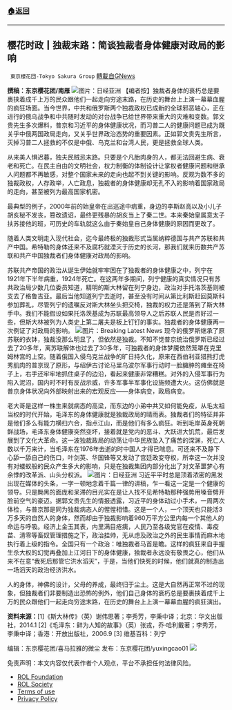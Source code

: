 ###  [:house:返回](README.md)
---


## 樱花时政┃独裁末路：简谈独裁者身体健康对政局的影响
` 東京櫻花団-Tokyo Sakura Group` [轉載自GNews](https://gnews.org/zh-hans/2527915/)

**撰稿：东京樱花团/南雁**
 ![](https://assets.gnews.org/wp-content/uploads/2022/05/8-27.jpg)图片：日经亚洲 
【编者按】独裁者身体的衰朽总是要裹挟着成千上万的民众跟他们一起走向穷途末路，在历史的舞台上上演一幕幕血腥的疯狂场面。当今世界，中共和俄罗斯两个独裁政权已成新的全球邪恶轴心，正在进行的俄乌战争和中共随时发动的对台战争已给世界带来重大的灾难和变数。郭文贵先生多次爆料，普京和习近平的身体健康状况，而习普二人的健康问题已成为既关乎中俄两国政局走向，又关乎世界政治态势的重要因素。正如郭文贵先生所言，灭掉习普二人拯救的不仅是中俄、乌克兰和台湾人民，更是拯救全球人类。
 
从来美人惧迟暮，独夫民贼忌末路。只要是个凡胎肉身的人，都无法回避生病、衰老和死亡。在民主自由的文明社会，权力制衡的体制设计让掌权者健康问题和继承人问题都不再敏感，对整个国家未来的走向也起不到关键的影响。反观为数不多的独裁政权，人存政举，人亡政息，独裁者的身体健康却无孔不入的影响着国家政局的走向，甚至被列为最高国家机密。
 
最典型的例子，2000年前的始皇帝在出巡途中病重，身边的李斯赵高以及小儿子胡亥秘不发丧，篡改遗诏，最终更残暴的胡亥当上了秦二世。本来秦始皇属意太子扶苏接他的班，可历史的车轨就这么由于秦始皇自己身体健康的原因而更改了。
 
随着人类文明走入现代社会，迄今最终极的独裁形式当属纳粹德国与共产苏联和共产中国。希特勒的身体还来不及腐朽就湮灭于历史的长河，那我们就来历数共产苏联和共产中国独裁者们身体健康对政局的影响。
 
苏联共产帝国的政治从诞生伊始就牢牢困在了独裁者的身体健康之中，列宁在1921年下半年病重，1924年死亡。在这两年多期间，列宁健康的真实情况只有苏共政治局少数几位委员知道，精明的斯大林留在列宁身边，政治对手托洛茨基则被支去了格鲁吉亚。最后当他知道列宁去逝时，甚至没有时间从第比利斯赶回莫斯科参加葬礼，尽管列宁的遗嘱反对斯大林坐头把交椅，独裁的权力还是落到了斯大林手中。我们不能假设如果托洛茨基成为苏联最高领导人之后苏联人民是否好过一些，但斯大林被列为人类史上第二屠夫是板上钉钉的事实。独裁者的身体健康再一次例证了对政局的影响。
 ![](https://assets.gnews.org/wp-content/uploads/2022/05/9-22.jpg)图片：Breaking Latest News 
现今的俄罗斯继承了原苏联的衣钵，独裁没那么明显了，但依然是独裁。不知不觉普京统治俄罗斯已经过去了20多年，离苏联解体也过去了30多年，可独裁者的身体梦魇依然笼罩在克里姆林宫的上空。随着俄国入侵乌克兰战争的旷日持久化，原来在西伯利亚猎熊打虎秀肌肉的普京现了原形，与绍伊古讨论马里乌波尔军事行动时一脸臃肿的瘫坐在椅子上，右手还牢牢地抓住桌子的边沿，看起来健康非常糟糕。对外的入侵军事行为陷入泥沼，国内时不时有反战示威，许多军事半军事化设施频遭大火。这仿佛就是普京身体状况向外部映射出来的宏观反应——身体病变，政局病变。
 
老大哥是这样一株生来就病态的高梁，而东边的小弟中共又如何能免疫，从毛太祖当权的时代开始，毛泽东的身体健康就是独裁政局的晴雨表。独裁者们的特征并非是他们多么有能力横扫六合，指点江山，而是他们有多么疯狂。听到毛岸英身死朝鲜战场，毛泽东身体健康突然变坏，接着就是党内的恶斗、大跃进大饥荒，最后发展到了文化大革命。这一波独裁政局的动荡让中华民族坠入了痛苦的深渊，死亡人数以千万来计，当毛泽东在1976年去逝的时中国人才得已喘息。可还来不及静下心舔一舔自己的伤口，叶剑英、华国锋等又发动了宫廷政变夺权，所幸这一次并没有对蝼蚁般的民众产生多大的影响，只是在独裁集团内部分化出了对文革噩梦心有余悸的改革派、山头分权派。
 ![](https://assets.gnews.org/wp-content/uploads/2022/05/10-14.jpg)图片：日经亚洲 
习近平平时总是顶着浓密的黑发出现在媒体的头条，一字一顿地念着千篇一律的讲稿，乍一看这一定是一个健康的领导。只是黝黑的面庞和呆滞的目光实在是让人找不见希特勒那种强势用嗓音劈开脸前空气的豪迈。据郭文贵先生的情报透露，习近平的身体动过小手术，一周两次体检，与普京那是同为独裁病态人的惺惺相惜。这是一个人，一个顶天也只能活3万多天的自然人的身体，然而却由于独裁影响着960万平方公里内每一个其他人的命运与呼吸。经济上金玉其表，内里满目疮痍，人民乃至各级党官在疫情、毒疫苗、清零等畜奴管理措施之下，政治挂帅，无从虑及政治之外的民生事情而麻木地执行着上级的指令。全国只有一个政治：唯独裁者马首是瞻。这样的疯狂来自手握生杀大权的幻觉再叠加上江河日下的身体健康，独裁者永远没有敬畏之心，他们从来不在意“我死后那管它洪水滔天”，于是，当他们快死的时候，他们就真的制造出一场滔天的政治经济洪水。
 
人的身体，神佛的设计，父母的养成，最终归于尘土。这是大自然再正常不过的现象，但独裁者们非要制造出恐怖的例外，他们自己身体的衰朽总是要裹挟着成千上万的民众跟他们一起走向穷途末路，在历史的舞台上上演一幕幕血腥的疯狂演出。
 
**资料来源：**[1]《斯大林传》（英）谢伟思著；李秀芳，李秉中译；北京：华文出版社，2014.1
[2]《毛泽东：鲜为人知的故事》（英）张戎，乔·哈利戴著；李秀芳，李秉中译；香港：开放出版社，2006.9
[3] 维基百科：列宁
 
编辑：东京樱花团/喜马拉雅的微尘
发布：东京樱花团/yuxingcao01
 ![](https://assets.gnews.org/wp-content/uploads/2022/05/二维码-3.jpg) 

免责声明：本文内容仅代表作者个人观点，平台不承担任何法律风险。
  
- [ROL Foundation](https://rolfoundation.org/)
- [ROL Society](https://rolsociety.org/)
- [Terms of use](https://gnews.org/terms-of-use-3/)
- [Privacy Policy](https://gnews.org/privacy-policy/)
